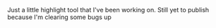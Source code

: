 Just a little highlight tool that I've been working on. 
Still yet to publish because I'm clearing some bugs up
